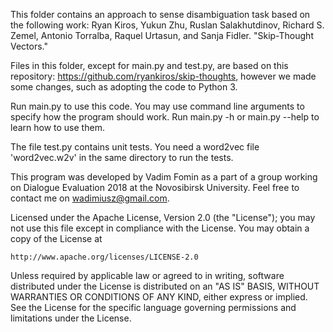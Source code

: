 This folder contains an approach to sense disambiguation task based on the following work: 
Ryan Kiros, Yukun Zhu, Ruslan Salakhutdinov, Richard S. Zemel, Antonio Torralba, Raquel Urtasun, and Sanja Fidler. "Skip-Thought Vectors."

Files in this folder, except for main.py and test.py, are based on this repository: https://github.com/ryankiros/skip-thoughts, 
however we made some changes, such as adopting the code to Python 3. 

Run main.py to use this code. You may use command line arguments to specify how the program should work. 
Run main.py -h or main.py --help to learn how to use them. 

The file test.py contains unit tests. You need a word2vec file 'word2vec.w2v' in the same directory to run the tests.

This program was developed by Vadim Fomin as a part of a group working on Dialogue Evaluation 2018 at the Novosibirsk University.
Feel free to contact me on wadimiusz@gmail.com.

Licensed under the Apache License, Version 2.0 (the "License");
you may not use this file except in compliance with the License.
You may obtain a copy of the License at

    http://www.apache.org/licenses/LICENSE-2.0

Unless required by applicable law or agreed to in writing, software
distributed under the License is distributed on an "AS IS" BASIS,
WITHOUT WARRANTIES OR CONDITIONS OF ANY KIND, either express or implied.
See the License for the specific language governing permissions and
limitations under the License.
